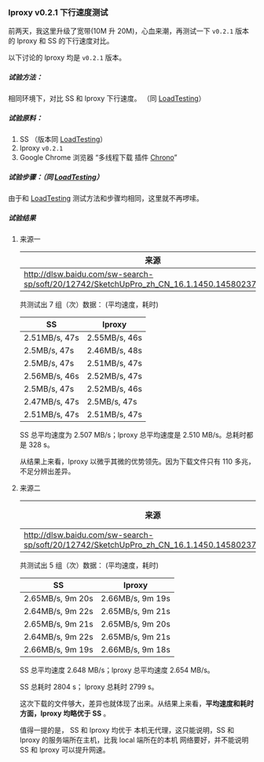 ### lproxy v0.2.1 下行速度测试

前两天，我这里升级了宽带(10M 升 20M)，心血来潮，再测试一下 `v0.2.1` 版本的 lproxy  和 SS 的下行速度对比。 

以下讨论的 lproxy 均是 `v0.2.1` 版本。

##### 试验方法：

相同环境下，对比 SS 和 lproxy 下行速度。 （同 [LoadTesting](./LoadTesting.md)）

##### 试验原料：

1. SS （版本同 [LoadTesting](./LoadTesting.md)）
2. lproxy `v0.2.1`
3. Google Chrome 浏览器 “多线程下载 插件 [Chrono](http://www.chronodownloader.net/)”

##### 试验步骤：（同 [LoadTesting](./LoadTesting.md)）

由于和 [LoadTesting](./LoadTesting.md) 测试方法和步骤均相同，这里就不再啰嗦。

##### 试验结果


1. 来源一

	| 来源 | 文件大小 |
	|------|----------|
	|  http://dlsw.baidu.com/sw-search-sp/soft/20/12742/SketchUpPro_zh_CN_16.1.1450.1458023723.exe | 117.94MB|

	共测试出 7 组（次）数据： (平均速度，耗时)

	| SS            |     lproxy    |
	|---------------|---------------|
	| 2.51MB/s, 47s | 2.55MB/s, 46s |
	| 2.5MB/s,  47s | 2.46MB/s, 48s |
	| 2.5MB/s,  47s | 2.51MB/s, 47s |
	| 2.56MB/s, 46s | 2.52MB/s, 47s |
	| 2.5MB/s,  47s | 2.52MB/s, 46s |
	| 2.47MB/s, 47s | 2.5MB/s,  47s |
	| 2.51MB/s, 47s | 2.51MB/s, 47s |

	SS 总平均速度为 2.507 MB/s；lproxy 总平均速度是 2.510 MB/s。总耗时都是 328 s。

	从结果上来看，lproxy 以微乎其微的优势领先。因为下载文件只有 110 多兆，不足分辨出差异。

2. 来源二

	| 来源 | 文件大小 | 本机无代理  |
	|------|----------|-------------|
	|  http://dlsw.baidu.com/sw-search-sp/soft/20/12742/SketchUpPro_zh_CN_16.1.1450.1458023723.exe | 1.45GB | 2.52MB/s, 9m 49s|

	共测试出 5 组（次）数据： (平均速度，耗时)

	| SS               |     lproxy       |
	|------------------|------------------|
	| 2.65MB/s, 9m 20s | 2.66MB/s, 9m 19s |
	| 2.64MB/s, 9m 22s | 2.65MB/s, 9m 21s |
	| 2.65MB/s, 9m 21s | 2.65MB/s, 9m 20s |
	| 2.64MB/s, 9m 22s | 2.65MB/s, 9m 21s |
	| 2.66MB/s, 9m 19s | 2.66MB/s, 9m 18s |

	SS 总平均速度 2.648 MB/s；lproxy 总平均速度 2.654 MB/s。

	SS 总耗时 2804 s； lproxy 总耗时 2799 s。

	这次下载的文件够大，差异也就体现了出来。从结果上来看，**平均速度和耗时方面，lproxy 均略优于 SS** 。 

	值得一提的是， SS 和 lproxy 均优于 本机无代理，这只能说明，SS 和 lproxy 的服务端所在主机，比我 local 端所在的本机 网络要好，并不能说明 SS 和 lproxy 可以提升网速。
